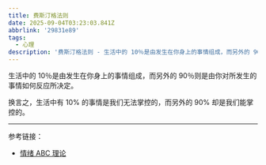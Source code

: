 ```yaml
---
title: 费斯汀格法则
date: 2025-09-04T03:23:03.841Z
abbrlink: '29831e89'
tags:
  - 心理
description: '费斯汀格法则 - 生活中的 10％是由发生在你身上的事情组成，而另外的 90％则是由你对所发生的事情如何反应所决定。换言之，生活中有 10% 的事情是我们无法掌控的，而另外的 90% 却是我们能掌控的。'
---
```


生活中的 10％是由发生在你身上的事情组成，而另外的 90％则是由你对所发生的事情如何反应所决定。

换言之，生活中有 10% 的事情是我们无法掌控的，而另外的 90% 却是我们能掌控的。

---

参考链接：

- [情绪 ABC 理论](/posts/3c1ca5d8)
